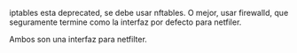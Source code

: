 iptables esta deprecated, se debe usar nftables.
O mejor, usar firewalld, que seguramente termine como la interfaz por defecto para netfiler.

Ambos son una interfaz para netfilter.
